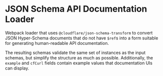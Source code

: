 # JSON Schema API Documentation Loader

Webpack loader that uses `@cloudflare/json-schema-transform` to convert JSON Hyper-Schema documents that do not have `$ref`s into a form suitable for generating human-readable API documentation.

The resulting schemas validate the same set of instances as the input schemas, but simplify the structure as much as possible.  Additionally, the `example` and `cfCurl` fields contain example values that documentation UIs can display.
